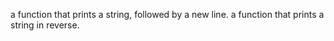 a function that prints a string, followed by a new line.
a function that prints a string in reverse.

